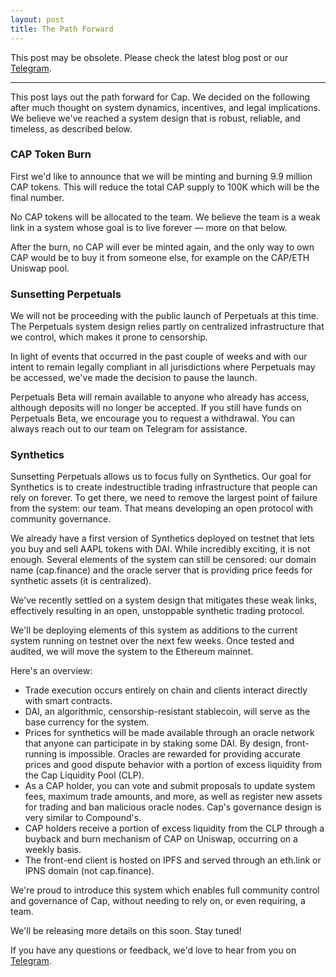 ```yaml
---
layout: post
title: The Path Forward
---
```


This post may be obsolete. Please check the latest blog post or our [Telegram](https://t.me/capfin).

---

This post lays out the path forward for Cap. We decided on the following after much thought on system dynamics, incentives, and legal implications. We believe we've reached a system design that is robust, reliable, and timeless, as described below.

### CAP Token Burn

First we'd like to announce that we will be minting and burning 9.9 million CAP tokens. This will reduce the total CAP supply to 100K which will be the final number.

No CAP tokens will be allocated to the team. We believe the team is a weak link in a system whose goal is to live forever — more on that below.

After the burn, no CAP will ever be minted again, and the only way to own CAP would be to buy it from someone else, for example on the CAP/ETH Uniswap pool.

### Sunsetting Perpetuals

We will not be proceeding with the public launch of Perpetuals at this time. The Perpetuals system design relies partly on centralized infrastructure that we control, which makes it prone to censorship. 

In light of events that occurred in the past couple of weeks and with our intent to remain legally compliant in all jurisdictions where Perpetuals may be accessed, we've made the decision to pause the launch.

Perpetuals Beta will remain available to anyone who already has access, although deposits will no longer be accepted. If you still have funds on Perpetuals Beta, we encourage you to request a withdrawal. You can always reach out to our team on Telegram for assistance.

### Synthetics

Sunsetting Perpetuals allows us to focus fully on Synthetics. Our goal for Synthetics is to create indestructible trading infrastructure that people can rely on forever. To get there, we need to remove the largest point of failure from the system: our team. That means developing an open protocol with community governance.

We already have a first version of Synthetics deployed on testnet that lets you buy and sell AAPL tokens with DAI. While incredibly exciting, it is not enough. Several elements of the system can still be censored: our domain name (cap.finance) and the oracle server that is providing price feeds for synthetic assets (it is centralized).

We've recently settled on a system design that mitigates these weak links, effectively resulting in an open, unstoppable synthetic trading protocol.

We'll be deploying elements of this system as additions to the current system running on testnet over the next few weeks. Once tested and audited, we will move the system to the Ethereum mainnet.

Here's an overview:

* Trade execution occurs entirely on chain and clients interact directly with smart contracts.
* DAI, an algorithmic, censorship-resistant stablecoin, will serve as the base currency for the system.
* Prices for synthetics will be made available through an oracle network that anyone can participate in by staking some DAI. By design, front-running is impossible. Oracles are rewarded for providing accurate prices and good dispute behavior with a portion of excess liquidity from the Cap Liquidity Pool (CLP).
* As a CAP holder, you can vote and submit proposals to update system fees, maximum trade amounts, and more, as well as register new assets for trading and ban malicious oracle nodes. Cap's governance design is very similar to Compound's.
* CAP holders receive a portion of excess liquidity from the CLP through a buyback and burn mechanism of CAP on Uniswap, occurring on a weekly basis.
* The front-end client is hosted on IPFS and served through an eth.link or IPNS domain (not cap.finance).

We're proud to introduce this system which enables full community control and governance of Cap, without needing to rely on, or even requiring, a team.

We'll be releasing more details on this soon. Stay tuned!

If you have any questions or feedback, we'd love to hear from you on [Telegram](https://t.me/capfin).

